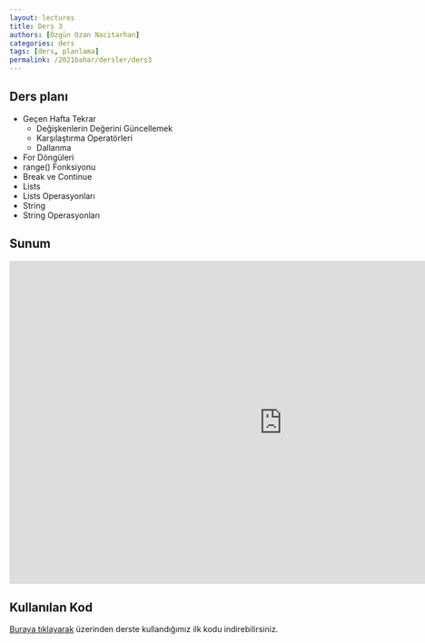 ```yaml
---
layout: lectures
title: Ders 3
authors: [Özgün Ozan Nacitarhan]
categories: ders
tags: [ders, planlama]
permalink: /2021bahar/dersler/ders3
---
```


## Ders planı
- Geçen Hafta Tekrar
	- Değişkenlerin Değerini Güncellemek
	- Karşılaştırma Operatörleri
	- Dallanma
- For Döngüleri
- range() Fonksiyonu
- Break ve Continue
- Lists
- Lists Operasyonları
- String
- String Operasyonları

## Sunum
<iframe src="https://docs.google.com/presentation/d/e/2PACX-1vQayXrSaxMiBujNSD8yXdaV07p4lrgaYffCxH6q-CBKQuYCLOHCLvsZiCJ3RkJwDvMVNTEWwf2f8twV/embed?start=false&loop=false&delayms=3000" frameborder="0" width="960" height="569" allowfullscreen="true" mozallowfullscreen="true" webkitallowfullscreen="true"></iframe>


## Kullanılan Kod
[Buraya tıklayarak](https://drive.google.com/file/d/10Tz-iC-WGPy6JZ22RrdAg1TBbBUCL_Q-/view?usp=sharing) üzerinden 
derste kullandığımız ilk kodu indirebilirsiniz.
